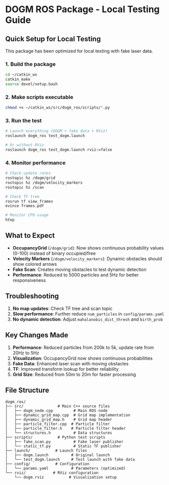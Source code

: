 # DOGM ROS Package - Local Testing Guide

## Quick Setup for Local Testing

This package has been optimized for local testing with fake laser data.

### 1. Build the package
```bash
cd ~/catkin_ws
catkin_make
source devel/setup.bash
```

### 2. Make scripts executable
```bash
chmod +x ~/catkin_ws/src/dogm_ros/scripts/*.py
```

### 3. Run the test
```bash
# Launch everything (DOGM + fake data + RViz)
roslaunch dogm_ros test_dogm.launch

# Or without RViz
roslaunch dogm_ros test_dogm.launch rviz:=false
```

### 4. Monitor performance
```bash
# Check update rates
rostopic hz /dogm/grid
rostopic hz /dogm/velocity_markers
rostopic hz /scan

# Check TF tree
rosrun tf view_frames
evince frames.pdf

# Monitor CPU usage
htop
```

## What to Expect

- **OccupancyGrid** (`/dogm/grid`): Now shows continuous probability values (0-100) instead of binary occupied/free
- **Velocity Markers** (`/dogm/velocity_markers`): Dynamic obstacles should show colored arrows
- **Fake Scan**: Creates moving obstacles to test dynamic detection
- **Performance**: Reduced to 5000 particles and 5Hz for better responsiveness

## Troubleshooting

1. **No map updates**: Check TF tree and scan topic
2. **Slow performance**: Further reduce `num_particles` in `config/params.yaml`
3. **No dynamic detection**: Adjust `mahalanobis_dist_thresh` and `birth_prob`

## Key Changes Made

1. **Performance**: Reduced particles from 200k to 5k, update rate from 20Hz to 5Hz
2. **Visualization**: OccupancyGrid now shows continuous probabilities
3. **Fake Data**: Enhanced laser scan with moving obstacles
4. **TF**: Improved transform lookup for better reliability
5. **Grid Size**: Reduced from 50m to 20m for faster processing

## File Structure
```
dogm_ros/
├── src/               # Main C++ source files
│   ├── dogm_node.cpp         # Main ROS node
│   ├── dynamic_grid_map.cpp  # Grid map implementation
│   ├── dynamic_grid_map.h    # Grid map header
│   ├── particle_filter.cpp  # Particle filter
│   ├── particle_filter.h    # Particle filter header
│   └── structures.h          # Data structures
├── scripts/           # Python test scripts
│   ├── fake_scan.py          # Fake laser publisher
│   └── static_tf.py          # Static TF publisher
├── launch/           # Launch files
│   ├── dogm.launch          # Original launch
│   └── test_dogm.launch     # Test launch with fake data
├── config/           # Configuration
│   └── params.yaml          # Parameters (optimized)
└── rviz/            # RViz configuration
    └── dogm.rviz           # Visualization setup
```
